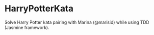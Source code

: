 # HarryPotterKata

Solve Harry Potter kata pairing with Marina (@marisid) while using TDD (Jasmine framework). 

